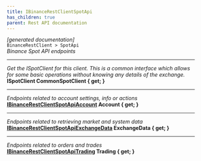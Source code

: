 ```yaml
---
title: IBinanceRestClientSpotApi
has_children: true
parent: Rest API documentation
---
```

*[generated documentation]*  
`BinanceRestClient > SpotApi`  
*Binance Spot API endpoints*
  
***
*Get the ISpotClient for this client. This is a common interface which allows for some basic operations without knowing any details of the exchange.*  
**ISpotClient CommonSpotClient { get; }**  
***
*Endpoints related to account settings, info or actions*  
**[IBinanceRestClientSpotApiAccount](IBinanceRestClientSpotApiAccount.html) Account { get; }**  
***
*Endpoints related to retrieving market and system data*  
**[IBinanceRestClientSpotApiExchangeData](IBinanceRestClientSpotApiExchangeData.html) ExchangeData { get; }**  
***
*Endpoints related to orders and trades*  
**[IBinanceRestClientSpotApiTrading](IBinanceRestClientSpotApiTrading.html) Trading { get; }**  
